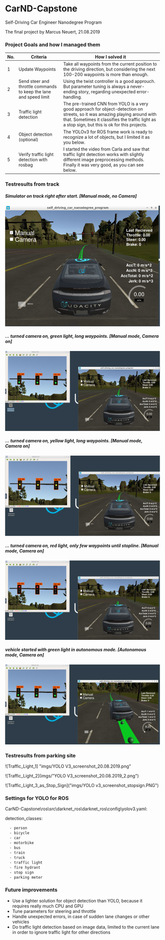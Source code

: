 # CarND-Capstone
Self-Driving Car Engineer Nanodegree Program

The final project by Marcus Neuert, 21.08.2019

### Project Goals and how I managed them

No. | Criteria | How I solved it 
---|---------|---------------
1|Update Waypoints|Take all waypoints from the current position to the driving direction, but considering the next 100-200 waypoints is more than enough.
2|Send steer and throttle commands to keep the lane and speed limit|Using the twist controller is a good approuch. But parameter tuning is always a never-ending story, regarding unexpected error-handling.
3|Traffic light detection|The pre-trained CNN from YOLO is a very good approach for object-detection on streets, so it was amazing playing around with that. Sometimes it classifies the traffic light as a stop sign, but this is ok for this projects.
4|Object detection (optional)|The YOLOv3 for ROS frame work is ready to recognize a lot of objects, but I limited it as you below.
5|Verify traffic light detection with rosbag|I started the video from Carla and saw that traffic light detection works with slightly different image preprocessing methods. Finally it was very good, as you can see below.

### Testresults from track

##### Simulator on track right after start. [Manual mode, no Camera] 

![track_start_default](imgs/track_start_default.PNG)

##### ... turned camera on, green light, long waypoints. [Manual mode, Camera on] 

![track_start_camera](imgs/track_start_camera.PNG)

##### ... turned camera on, yellow light, long waypoints. [Manual mode, Camera on] 

![track_start_camera_yellow](imgs/track_start_camera_yellow.PNG)

##### ... turned camera on, red light, only few waypoints until stopline. [Manual mode, Camera on] 

![track_start_camera_red](imgs/track_start_camera_red.PNG)

##### vehicle started with green light in autonomous mode. [Autonomous mode, Camera on] 

![track_run_green](imgs/track_run_green.PNG)

### Testresults from parking site

![Traffic_Light_1] "imgs/YOLO V3_screenshot_20.08.2019.png"

![Traffic_Light_2](imgs/"YOLO V3_screenshot_20.08.2019_2.png")

![Traffic_Light_3_as_Stop_Sign]("imgs/YOLO v3_screenshot_stopsign.PNG")

### Settings for YOLO for ROS 
CarND-Capstone\ros\src\darknet_ros\darknet_ros\config\yolov3.yaml:

detection_classes:

      - person
      - bicycle
      - car
      - motorbike
      - bus
      - train
      - truck
      - traffic light
      - fire hydrant
      - stop sign
      - parking meter
      
### Future improvements
* Use a lighter solution for object detection than YOLO, because it requires really much CPU and GPU
* Tune parameters for steering and throttle
* Handle unexpected errors, in case of sudden lane changes or other vehicles
* Do traffic light detection based on image data, limited to the current lane in order to ignore traffic light for other directions